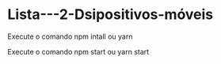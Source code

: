 # Lista---2-Dsipositivos-móveis

Execute o comando npm intall ou yarn

Execute o comando npm start ou yarn start 
